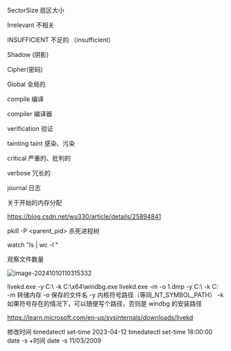 

SectorSize 扇区大小

Irrelevant 不相关

INSUFFICIENT 不足的   （insufficient）

Shadow (阴影)

Cipher(密码)

Global 全局的

compile  编译

compiler 编译器

verification 验证

tainting taint 感染、污染

critical 严重的、批判的

verbose 冗长的

journal 日志





关于开始的内存分配

https://blog.csdn.net/wu330/article/details/25894841


pkill -P <parent_pid>  杀死进程树


watch   "ls  | wc -l "

观察文件数量



![image-20241010110315332](C:\Users\Administrator\AppData\Roaming\Typora\typora-user-images\image-20241010110315332.png)



livekd.exe -y C:\ -k C:\x64\windbg.exe
livekd.exe -m -o 1.dmp -y C:\ -k C:\
-m 转储内存
-o 保存的文件名
-y 内核符号路径（等同_NT_SYMBOL_PATH）
-k 如果符号存在的情况下，可以随便写个路径，否则是 windbg 的安装路径



https://learn.microsoft.com/en-us/sysinternals/downloads/livekd





修改时间
timedatectl set-time 2023-04-12
timedatectl set-time 18:00:00
date -s +时间
date -s 11/03/2009